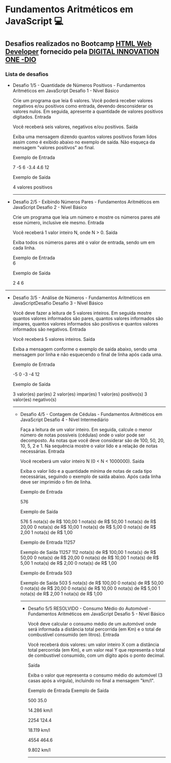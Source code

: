 # **Fundamentos Aritméticos em JavaScript :computer:**

## Desafios realizados no Bootcamp  <b>[HTML Web Developer](https://web.digitalinnovation.one/track/html-web-developer)</b>  fornecido pela [DIGITAL INNOVATION ONE -DIO](https://web.digitalinnovation.one/) 

### Lista de desafios

- Desafio 1/5 - Quantidade de Números Positivos - Fundamentos Aritméticos em JavaScript
  Desafio 1 - Nível Básico

  Crie um programa que leia 6 valores. Você poderá receber valores negativos e/ou positivos como entrada, devendo desconsiderar os valores nulos. Em seguida, apresente a quantidade de valores positivos digitados.
  Entrada

  Você receberá seis valores, negativos e/ou positivos.
  Saída

  Exiba uma mensagem dizendo quantos valores positivos foram lidos assim como é exibido abaixo no exemplo de saída. Não esqueça da mensagem "valores positivos" ao final.

  Exemplo de Entrada 	

  7
  -5
  6
  -3.4
  4.6
  12
  	
  Exemplo de Saída

  4 valores positivos

  ---

  

- Desafio 2/5 - Exibindo Números Pares - Fundamentos Aritméticos em JavaScript
  Desafio 2 - Nível Básico

  Crie um programa que leia um número e mostre os números pares até esse número, inclusive ele mesmo.
  Entrada

  Você receberá 1 valor inteiro N, onde N > 0.
  Saída

  Exiba todos os números pares até o valor de entrada, sendo um em cada linha. 

  Exemplo de Entrada 	
  6 	

  Exemplo de Saída

  2
  4
  6

---

- Desafio 3/5 - Análise de Números - Fundamentos Aritméticos em JavaScriptDesafio 
  Desafio 3 - Nível Básico

  Você deve fazer a leitura de 5 valores inteiros. Em seguida mostre quantos valores informados são pares, quantos valores informados são ímpares, quantos valores informados são positivos e quantos valores informados são negativos.
  Entrada

  Você receberá 5 valores inteiros.
  Saída

  Exiba a mensagem conforme o exemplo de saída abaixo, sendo uma mensagem por linha e não esquecendo o final de linha após cada uma.

  Exemplo de Entrada 	

  -5
  0
  -3
  -4
  12
  	
  Exemplo de Saída

  3 valor(es) par(es)
  2 valor(es) impar(es)
  1 valor(es) positivo(s)
  3 valor(es) negativo(s)

  ---

  - Desafio 4/5 - Contagem de Cédulas - Fundamentos Aritméticos em JavaScript
    Desafio 4 - Nível Intermediário

    Faça a leitura de um valor inteiro. Em seguida, calcule o menor número de notas possíveis (cédulas) onde o valor pode ser decomposto. As notas que você deve considerar são de 100, 50, 20, 10, 5, 2 e 1. Na sequência mostre o valor lido e a relação de notas necessárias.
    Entrada

    Você receberá um valor inteiro N (0 < N < 1000000).
    Saída

    Exiba o valor lido e a quantidade mínima de notas de cada tipo necessárias, seguindo o exemplo de saída abaixo. Após cada linha deve ser imprimido o fim de linha.

    Exemplo de Entrada 	

    576
    	
    Exemplo de Saída

    576
    5 nota(s) de R$ 100,00
    1 nota(s) de R$ 50,00
    1 nota(s) de R$ 20,00
    0 nota(s) de R$ 10,00
    1 nota(s) de R$ 5,00
    0 nota(s) de R$ 2,00
    1 nota(s) de R$ 1,00

    Exemplo de Entrada
    11257
    	
    Exemplo de Saída
    11257
    112 nota(s) de R$ 100,00
    1 nota(s) de R$ 50,00
    0 nota(s) de R$ 20,00
    0 nota(s) de R$ 10,00
    1 nota(s) de R$ 5,00
    1 nota(s) de R$ 2,00
    0 nota(s) de R$ 1,00

    Exemplo de Entrada
    503
    	
    Exemplo de Saída
    503
    5 nota(s) de R$ 100,00
    0 nota(s) de R$ 50,00
    0 nota(s) de R$ 20,00
    0 nota(s) de R$ 10,00
    0 nota(s) de R$ 5,00
    1 nota(s) de R$ 2,00
    1 nota(s) de R$ 1,00

    ---

    - Desafio 5/5 RESOLVIDO - Consumo Médio do Automóvel - Fundamentos Aritméticos em JavaScript
      Desafio 5 - Nível Básico

      Você deve calcular o consumo médio de um automóvel onde será informada a distância total percorrida (em Km) e o total de combustível consumido (em litros).
      Entrada

      Você receberá dois valores: um valor inteiro X com a distância total percorrida (em Km), e um valor real Y que representa o total de combustível consumido, com um dígito após o ponto decimal.

      Saída

      Exiba o valor que representa o consumo médio do automóvel (3 casas após a vírgula), incluindo no final a mensagem "km/l".

      Exemplo de Entrada 	Exemplo de Saída

      500
      35.0
      	

      14.286 km/l

      2254
      124.4
      	

      18.119 km/l

      4554
      464.6
      	

      9.802 km/l

      ---

      







